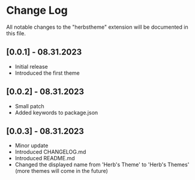 # Change Log

All notable changes to the "herbstheme" extension will be documented in this file.

## [0.0.1] - 08.31.2023

-   Initial release
-   Introduced the first theme

## [0.0.2] - 08.31.2023

-   Small patch
-   Added keywords to package.json

## [0.0.3] - 08.31.2023

-   Minor update
-   Introduced CHANGELOG.md
-   Introduced README.md
-   Changed the displayed name from 'Herb's Theme' to 'Herb's Themes' (more themes will come in the future)
